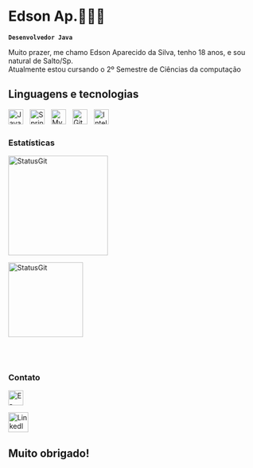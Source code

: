 # Edson Ap.🧑🏼‍💻

**`Desenvolvedor Java`**

Muito prazer, me chamo Edson Aparecido da Silva, tenho 18 anos, e sou natural de Salto/Sp.</br>
Atualmente estou cursando o 2º Semestre de Ciências da computação

## Linguagens e tecnologias
<img
    align="left"
    alt="Java"
    title="Java"
    width="30px"
    style="padding-right: 10px;"
    src="https://cdn.jsdelivr.net/gh/devicons/devicon@latest/icons/java/java-original.svg"
/>
<img
    align="left"
    alt="SpringBoot"
    title="SpringBoot"
    width="30px"
    style="padding-right: 10px;"
    src="https://cdn.jsdelivr.net/gh/devicons/devicon@latest/icons/spring/spring-original.svg"
/>
<img
    align="left"
    alt="MySql"
    title="MySql"
    width="30px"
    style="padding-right: 10px;"
    src="https://cdn.jsdelivr.net/gh/devicons/devicon@latest/icons/mysql/mysql-original.svg"
/>
<img
    align="left"
    alt="Git"
    title="Git"
    width="30px"
    style="padding-right: 10px;"
    src="https://cdn.jsdelivr.net/gh/devicons/devicon@latest/icons/git/git-original.svg"
/>
<img
    align="left"
    alt="IntelliJ"
    title="IntelliJ"
    width="30px"
    style="padding-right: 10px;"
    src="https://cdn.jsdelivr.net/gh/devicons/devicon@latest/icons/intellij/intellij-original.svg"
/>
</br>
</br>
### Estatísticas

<img
    alt="StatusGit"
    title="StatusGit"
    height="200"
    src="https://github-readme-stats.vercel.app/api?username=EdsonAparecido&show_icons=true&bg_color=00000000&include_all_commits=true&locale=pt-pt"
/>

<img
    alt="StatusGit"
    title="StatusGit"
    height="150"
    src="https://github-readme-stats.vercel.app/api/top-langs/?username=EdsonAparecido&locale=pt-br&bg_color=00000000&layout=compact&custom_title=Linguagens💾"
/>

</br>
</br>

### Contato

[<img
    alt="E-mail"
    title="E-mail"
    height="30px"
    style="padding-right: 10px;"
    src="https://custom-icon-badges.demolab.com/badge/edsonaparecidodasilva022007@gmail.com-blue.svg?logo=mail"
/>](edsonaparecidodasilva022007@gmail.com)



[<img
    alt="LinkedIN"
    title="LinkedIN"
    height="40px"
    style="padding-right: 10px;"
    src="https://cdn.jsdelivr.net/gh/devicons/devicon@latest/icons/linkedin/linkedin-original.svg"
/>](https://www.linkedin.com/in/edson-aparecido-da-silva-a7b095328/)
</br>

## Muito obrigado!
